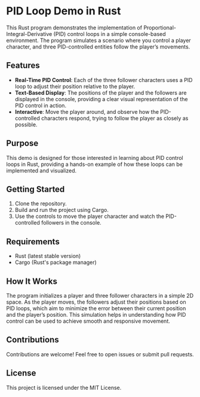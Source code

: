 # PID Loop Demo in Rust

This Rust program demonstrates the implementation of Proportional-Integral-Derivative (PID) control loops in a simple console-based environment. The program simulates a scenario where you control a player character, and three PID-controlled entities follow the player’s movements.

## Features

- **Real-Time PID Control**: Each of the three follower characters uses a PID loop to adjust their position relative to the player.
- **Text-Based Display**: The positions of the player and the followers are displayed in the console, providing a clear visual representation of the PID control in action.
- **Interactive**: Move the player around, and observe how the PID-controlled characters respond, trying to follow the player as closely as possible.

## Purpose

This demo is designed for those interested in learning about PID control loops in Rust, providing a hands-on example of how these loops can be implemented and visualized.

## Getting Started

1. Clone the repository.
2. Build and run the project using Cargo.
3. Use the controls to move the player character and watch the PID-controlled followers in the console.

## Requirements

- Rust (latest stable version)
- Cargo (Rust's package manager)

## How It Works

The program initializes a player and three follower characters in a simple 2D space. As the player moves, the followers adjust their positions based on PID loops, which aim to minimize the error between their current position and the player’s position. This simulation helps in understanding how PID control can be used to achieve smooth and responsive movement.

## Contributions

Contributions are welcome! Feel free to open issues or submit pull requests.

## License

This project is licensed under the MIT License.

